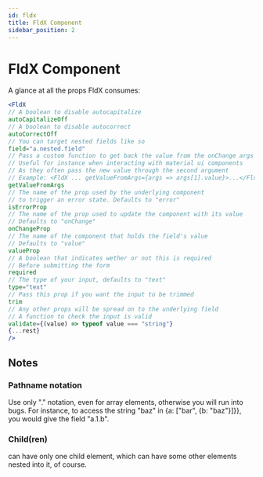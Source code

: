 ```yaml
---
id: fldx
title: FldX Component
sidebar_position: 2
---
```


# FldX Component

A glance at all the props FldX consumes:

```jsx
<FldX
// A boolean to disable autocapitalize
autoCapitalizeOff
// A boolean to disable autocorrect
autoCorrectOff
// You can target nested fields like so
field="a.nested.field"
// Pass a custom function to get back the value from the onChange args
// Useful for instance when interacting with material ui components
// As they often pass the new value through the second argument
// Example: <FldX ... getValueFromArgs={args => args[1].value}>...</FldX>
getValueFromArgs
// The name of the prop used by the underlying component
// to trigger an error state. Defaults to "error"
isErrorProp
// The name of the prop used to update the component with its value
// Defaults to "onChange"
onChangeProp
// The name of the component that holds the field's value
// Defaults to "value"
valueProp
// A boolean that indicates wether or not this is required
// Before submitting the form
required
// The type of your input, defaults to "text"
type="text"
// Pass this prop if you want the input to be trimmed
trim
// Any other props will be spread on to the underlying field
// A function to check the input is valid
validate={(value) => typeof value === "string"}
{...rest}
/>
```

## Notes

### Pathname notation

Use only "." notation, even for array elements, otherwise you will run into bugs. For instance, to access the string "baz" in {a: ["bar", {b: "baz"}]}}, you would give the field "a.1.b".

### Child(ren)

<FldX/> can have only one child element, which can have some other elements nested into it, of course.
